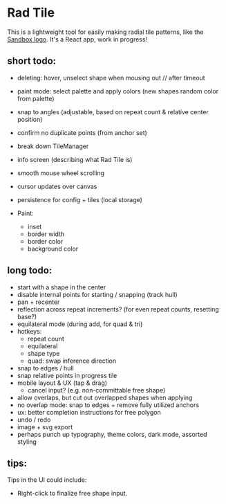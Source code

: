 # Rad Tile

This is a lightweight tool for easily making radial tile patterns, like the [Sandbox logo](https://sandbox.is). It's a React app, work in progress!

## short todo:

-   deleting: hover, unselect shape when mousing out // after timeout
-   paint mode: select palette and apply colors (new shapes random color from palette)
-   snap to angles (adjustable, based on repeat count & relative center position)
-   confirm no duplicate points (from anchor set)
-   break down TileManager
-   info screen (describing what Rad Tile is)
-   smooth mouse wheel scrolling
-   cursor updates over canvas
-   persistence for config + tiles (local storage)

-   Paint:
    -   inset
    -   border width
    -   border color
    -   background color

## long todo:

-   start with a shape in the center
-   disable internal points for starting / snapping (track hull)
-   pan + recenter
-   reflection across repeat increments? (for even repeat counts, resetting base?)
-   equilateral mode (during add, for quad & tri)
-   hotkeys:
    -   repeat count
    -   equilateral
    -   shape type
    -   quad: swap inference direction
-   snap to edges / hull
-   snap relative points in progress tile
-   mobile layout & UX (tap & drag)
    -   cancel input? (e.g. non-committable free shape)
-   allow overlaps, but cut out overlapped shapes when applying
-   no overlap mode: snap to edges + remove fully utilized anchors
-   ux: better completion instructions for free polygon
-   undo / redo
-   image + svg export
-   perhaps punch up typography, theme colors, dark mode, assorted styling

## tips:

Tips in the UI could include:

-   Right-click to finalize free shape input.
